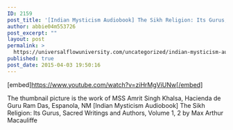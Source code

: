 ```yaml
---
ID: 2159
post_title: '[Indian Mysticism Audiobook] The Sikh Religion: Its Gurus, Sacred Writings and Authors, Volume 1, 2'
author: abbie04m553726
post_excerpt: ""
layout: post
permalink: >
  https://universalflowuniversity.com/uncategorized/indian-mysticism-audiobook-the-sikh-religion-its-gurus-sacred-writings-and-authors-volume-1-2/
published: true
post_date: 2015-04-03 19:50:16
---
```

[embed]https://www.youtube.com/watch?v=ziHrMgViUNw[/embed]<br>
<p>The thumbnail picture is the work of MSS Amrit Singh Khalsa, Hacienda de Guru Ram Das, Espanola, NM
[Indian Mysticism Audiobook] The Sikh Religion: Its Gurus, Sacred Writings and Authors, Volume 1, 2 by Max Arthur Macauliffe</p>